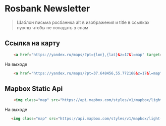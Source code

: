 # Rosbank Newsletter

> Шаблон письма росбаннка
> alt в изображения и title в ссылках нужны чтобы не попадать в спам
## Ссылка на карту

```html
    <a href="https://yandex.ru/maps/?pt={lon},{lat}&z=17&l=map" target="_blank" title="{Office address} - открыть в «Яндекс Картах»">
```

На выходе

```html
    <a href="https://yandex.ru/maps/?pt=37.648456,55.772168&z=17&l=map" target="_blank" title="Москва, ул. Маши Порываевой 34 - открыть в «Яндекс Картах»">
```


## Mapbox Static Api

```html
    <img class="map" src="https://api.mapbox.com/styles/v1/mapbox/light-v10/static/pin-l-circle+e60028({lon},{lat})/{lon},{lat},16,0,0/580x450?access_token=pk.eyJ1IjoiY3liZXJib2JlciIsImEiOiJjamZqOWNjZHA1bnhvMnJudmRmMzhyYzZyIn0.QgJ9bFyfn5WWUXWn9x2ngg" mc:edit="article_1_image" class="image image--upper" width="580" alt="{Office address}" />
```

На выходе

```html
   <img class="map" src="https://api.mapbox.com/styles/v1/mapbox/light-v10/static/pin-l-circle+e60028(37.648456,55.772168)/37.648456,55.772168,16,0,0/580x450?access_token=pk.eyJ1IjoiY3liZXJib2JlciIsImEiOiJjamZqOWNjZHA1bnhvMnJudmRmMzhyYzZyIn0.QgJ9bFyfn5WWUXWn9x2ngg" mc:edit="article_1_image" class="image image--upper" width="580" alt="Москва, ул. Маши Порываевой 34" />
```